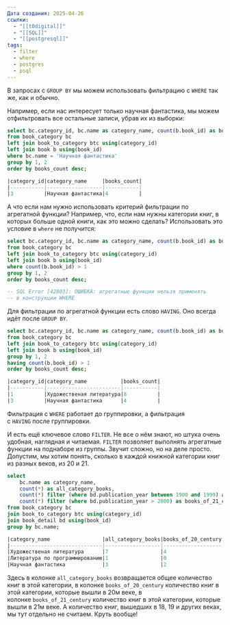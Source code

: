 ```yaml
---
Дата создания: 2025-04-26
ссылки:
  - "[[t0digital]]"
  - "[[SQL]]"
  - "[[postgresql]]"
tags:
  - filter
  - where
  - postgres
  - psql
---
```

В запросах с `GROUP BY` мы можем использовать фильтрацию с `WHERE` так же, как и обычно.

Например, если нас интересует только научная фантастика, мы можем отфильтровать все остальные записи, убрав их из выборки:



```sql
select bc.category_id, bc.name as category_name, count(b.book_id) as books_count
from book_category bc
left join book_to_category btc using(category_id)
left join book b using(book_id)
where bc.name = 'Научная фантастика'
group by 1, 2
order by books_count desc;

|category_id|category_name     |books_count|
|-----------|------------------|-----------|
|3          |Научная фантастика|4          |
```

А что если нам нужно использовать критерий фильтрации по агрегатной функции? Например, что, если нам нужны категории книг, в которых больше одной книги, как это можно сделать? Использовать это условие в `where` не получится:



```sql
select bc.category_id, bc.name as category_name, count(b.book_id) as books_count
from book_category bc
left join book_to_category btc using(category_id)
left join book b using(book_id)
where count(b.book_id) > 1
group by 1, 2
order by books_count desc;

-- SQL Error [42803]: ОШИБКА: агрегатные функции нельзя применять
-- в конструкции WHERE
```

Для фильтрации по агрегатной функции есть слово `HAVING`. Оно всегда идёт после `GROUP BY`.



```sql
select bc.category_id, bc.name as category_name, count(b.book_id) as books_count
from book_category bc
left join book_to_category btc using(category_id)
left join book b using(book_id)
group by 1, 2
having count(b.book_id) > 1
order by books_count desc;

|category_id|category_name           |books_count|
|-----------|------------------------|-----------|
|1          |Художественая литература|8          |
|3          |Научная фантастика      |4          |
```

Фильтрация с `WHERE` работает до группировки, а фильтрация с `HAVING` после группировки.

И есть ещё ключевое слово `FILTER`. Не все о нём знают, но штука очень удобная, наглядная и читаемая. `FILTER` позволяет выполнять агрегатные функции на поднаборе из группы. Звучит сложно, но на деле просто. Допустим, мы хотим понять, сколько в каждой книжной категории книг из разных веков, из 20 и 21.



```sql
select
    bc.name as category_name,
    count(*) as all_category_books,
    count(*) filter (where bd.publication_year between 1900 and 1999) as books_of_20_century,
    count(*) filter (where bd.publication_year > 2000) as books_of_21_century
from book_category bc
join book_to_category btc using(category_id)
join book_detail bd using(book_id)
group by bc.name;

|category_name                 |all_category_books|books_of_20_century|books_of_21_century|
|------------------------------|------------------|-------------------|-------------------|
|Художественая литература      |7                 |4                  |0                  |
|Литература по программированию|1                 |0                  |1                  |
|Научная фантастика            |3                 |2                  |0                  |
```

Здесь в колонке `all_category_books` возвращается общее количество книг в этой категории, в колонке `books_of_20_century` количество книг в этой категории, которые вышли в 20м веке, в колонке `books_of_21_century` количество книг в этой категории, которые вышли в 21м веке. А количество книг, вышедших в 18, 19 и других веках, мы тут отдельно не считаем. Круть вообще!